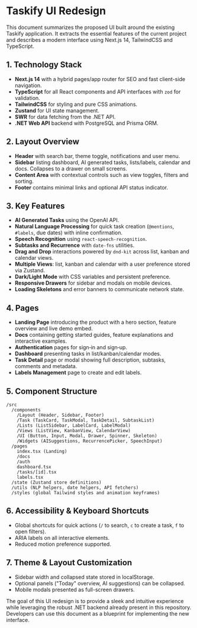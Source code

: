 # Taskify UI Redesign

This document summarizes the proposed UI built around the existing Taskify application. It extracts the essential features of the current project and describes a modern interface using Next.js 14, TailwindCSS and TypeScript.

## 1. Technology Stack
- **Next.js 14** with a hybrid pages/app router for SEO and fast client-side navigation.
- **TypeScript** for all React components and API interfaces with `zod` for validation.
- **TailwindCSS** for styling and pure CSS animations.
- **Zustand** for UI state management.
- **SWR** for data fetching from the .NET API.
- **.NET Web API** backend with PostgreSQL and Prisma ORM.

## 2. Layout Overview
- **Header** with search bar, theme toggle, notifications and user menu.
- **Sidebar** listing dashboard, AI generated tasks, lists/labels, calendar and docs. Collapses to a drawer on small screens.
- **Content Area** with contextual controls such as view toggles, filters and sorting.
- **Footer** contains minimal links and optional API status indicator.

## 3. Key Features
- **AI Generated Tasks** using the OpenAI API.
- **Natural Language Processing** for quick task creation (`@mentions`, `#labels`, due dates) with inline confirmation.
- **Speech Recognition** using `react-speech-recognition`.
- **Subtasks and Recurrence** with `date-fns` utilities.
- **Drag and Drop** interactions powered by `dnd-kit` across list, kanban and calendar views.
- **Multiple Views**: list, kanban and calendar with a user preference stored via Zustand.
- **Dark/Light Mode** with CSS variables and persistent preference.
- **Responsive Drawers** for sidebar and modals on mobile devices.
- **Loading Skeletons** and error banners to communicate network state.

## 4. Pages
- **Landing Page** introducing the product with a hero section, feature overview and live demo embed.
- **Docs** containing getting started guides, feature explanations and interactive examples.
- **Authentication** pages for sign‑in and sign‑up.
- **Dashboard** presenting tasks in list/kanban/calendar modes.
- **Task Detail** page or modal showing full description, subtasks, comments and metadata.
- **Labels Management** page to create and edit labels.

## 5. Component Structure
```
/src
  /components
    /Layout (Header, Sidebar, Footer)
    /Task (TaskCard, TaskModal, TaskDetail, SubtaskList)
    /Lists (ListSidebar, LabelCard, LabelModal)
    /Views (ListView, KanbanView, CalendarView)
    /UI (Button, Input, Modal, Drawer, Spinner, Skeleton)
    /Widgets (AISuggestions, RecurrencePicker, SpeechInput)
  /pages
    index.tsx (Landing)
    /docs
    /auth
    dashboard.tsx
    /tasks/[id].tsx
    labels.tsx
  /state (Zustand store definitions)
  /utils (NLP helpers, date helpers, API fetchers)
  /styles (global Tailwind styles and animation keyframes)
```

## 6. Accessibility & Keyboard Shortcuts
- Global shortcuts for quick actions (`/` to search, `c` to create a task, `f` to open filters).
- ARIA labels on all interactive elements.
- Reduced motion preference supported.

## 7. Theme & Layout Customization
- Sidebar width and collapsed state stored in localStorage.
- Optional panels ("Today" overview, AI suggestions) can be collapsed.
- Mobile modals presented as full-screen drawers.

The goal of this UI redesign is to provide a sleek and intuitive experience while leveraging the robust .NET backend already present in this repository. Developers can use this document as a blueprint for implementing the new interface.

